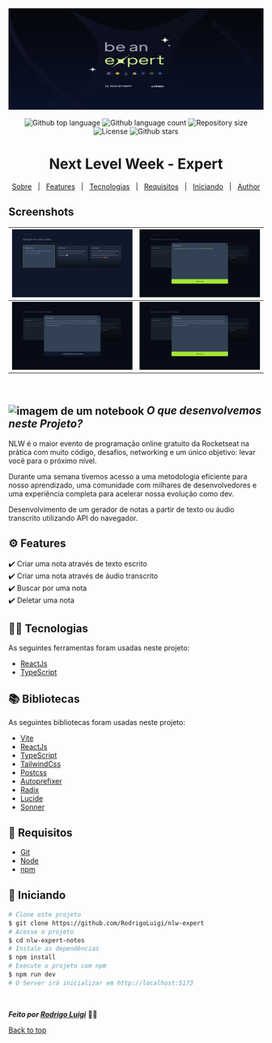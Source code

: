 <img id="top" src="./nlw-expert-notes/public/nlw-expert-wallpaper.png" alt="nlw-expert" height="200px" width='100%' />

<p align="center">
  <img alt="Github top language" src="https://img.shields.io/github/languages/top/RodrigoLuigi/nlw-expert?color=56BEB8">
  <img alt="Github language count" src="https://img.shields.io/github/languages/count/RodrigoLuigi/nlw-expert?color=56BEB8">
  <img alt="Repository size" src="https://img.shields.io/github/repo-size/RodrigoLuigi/nlw-expert?color=56BEB8">
  <img alt="License" src="https://img.shields.io/github/license/RodrigoLuigi/nlw-expert?color=56BEB8">
  <img alt="Github stars" src="https://img.shields.io/github/stars/RodrigoLuigi/nlw-expert?color=56BEB8" />
</p>

 <h1 id="top" align="center">Next Level Week - Expert </h1>

<p align="center">
  <a href="#sobre">Sobre</a> &#xa0; | &#xa0; 
  <a href="#-features">Features</a> &#xa0; | &#xa0;
  <a href="#-tecnologias">Tecnologias</a> &#xa0; | &#xa0;
  <a href="#-requisitos">Requisitos</a> &#xa0; | &#xa0;
  <a href="#checkered_flag-iniciando">Iniciando</a> &#xa0; | &#xa0;
  <a href="https://github.com/RodrigoLuigi" target="_blank">Author</a>
</p>

## Screenshots

| ![App Screenshot](./nlw-expert-notes/public/print-1.png) | ![App Screenshot](./nlw-expert-notes/public/print-2.png) |
|----------------------------------------------------------|----------------------------------------------------------|
| ![App Screenshot](./nlw-expert-notes/public/print-3.png) | ![App Screenshot](./nlw-expert-notes/public/print-4.png) |

<br>

## <img id="sobre" src="https://imgur.com/VhTBbHg.png" alt="imagem de um notebook" align="center" width="30px"> _**O que desenvolvemos neste Projeto?**_

NLW é o maior evento de programação online gratuito da Rocketseat na prática com muito código, desafios, networking e um único objetivo: levar você para o próximo nível.

Durante uma semana tivemos acesso a uma metodologia eficiente para nosso aprendizado, uma comunidade com milhares de desenvolvedores e uma experiência completa para acelerar nossa evolução como dev.

Desenvolvimento de um gerador de notas a partir de texto ou áudio transcrito utilizando API do navegador.


## ⚙️ Features ##

:heavy_check_mark: Criar uma nota através de texto escrito\
:heavy_check_mark: Criar uma nota através de áudio transcrito\
:heavy_check_mark: Buscar por uma nota\
:heavy_check_mark: Deletar uma nota

## 👨‍💻 Tecnologias ##

As seguintes ferramentas foram usadas neste projeto:

- [ReactJs](https://react.dev/)
- [TypeScript](https://www.typescriptlang.org/)

## 📚️ Bibliotecas ##

As seguintes bibliotecas foram usadas neste projeto:

- [Vite]()
- [ReactJs]()
- [TypeScript]()
- [TailwindCss]()
- [Postcss]()
- [Autoprefixer]()
- [Radix]()
- [Lucide]()
- [Sonner]()

## 📝 Requisitos ##

- [Git](https://git-scm.com) 
- [Node](https://nodejs.org/en/)
- [npm](https://www.npmjs.com/)

## :checkered_flag: Iniciando ##

```bash
# Clone este projeto
$ git clone https://github.com/RodrigoLuigi/nlw-expert
# Acesse o projeto
$ cd nlw-expert-notes
# Instale as dependências
$ npm install
# Execute o projeto com npm
$ npm run dev
# O Server irá inicializar em http://localhost:5173
```


&#xa0;

_**Feito por <a href="https://github.com/RodrigoLuigi" target="_blank">Rodrigo Luigi</a>**_  👨‍🚀

<a href="#top">Back to top</a>
